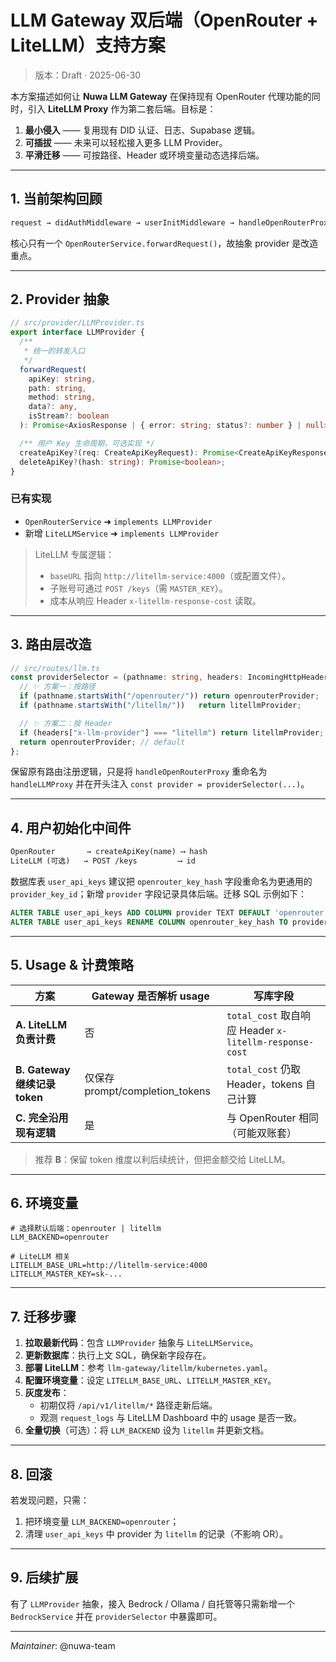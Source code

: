 # LLM Gateway 双后端（OpenRouter + LiteLLM）支持方案

> 版本：Draft · 2025-06-30

本方案描述如何让 **Nuwa LLM Gateway** 在保持现有 OpenRouter 代理功能的同时，引入 **LiteLLM Proxy** 作为第二套后端。目标是：

1. **最小侵入** —— 复用现有 DID 认证、日志、Supabase 逻辑。
2. **可插拔** —— 未来可以轻松接入更多 LLM Provider。
3. **平滑迁移** —— 可按路径、Header 或环境变量动态选择后端。

---

## 1. 当前架构回顾

```txt
request → didAuthMiddleware → userInitMiddleware → handleOpenRouterProxy → OpenRouterService → OpenRouter
```

核心只有一个 `OpenRouterService.forwardRequest()`，故抽象 provider 是改造重点。

---

## 2. Provider 抽象

```ts
// src/provider/LLMProvider.ts
export interface LLMProvider {
  /**
   * 统一的转发入口
   */
  forwardRequest(
    apiKey: string,
    path: string,
    method: string,
    data?: any,
    isStream?: boolean
  ): Promise<AxiosResponse | { error: string; status?: number } | null>;

  /** 用户 Key 生命周期，可选实现 */
  createApiKey?(req: CreateApiKeyRequest): Promise<CreateApiKeyResponse | null>;
  deleteApiKey?(hash: string): Promise<boolean>;
}
```

### 已有实现

* `OpenRouterService` ➜ `implements LLMProvider`
* 新增 `LiteLLMService` ➜ `implements LLMProvider`

> LiteLLM 专属逻辑：
> * `baseURL` 指向 `http://litellm-service:4000`（或配置文件）。
> * 子账号可通过 `POST /keys`（需 `MASTER_KEY`）。
> * 成本从响应 Header `x-litellm-response-cost` 读取。

---

## 3. 路由层改造

```ts
// src/routes/llm.ts
const providerSelector = (pathname: string, headers: IncomingHttpHeaders) => {
  // ✨ 方案一：按路径
  if (pathname.startsWith("/openrouter/")) return openrouterProvider;
  if (pathname.startsWith("/litellm/"))   return litellmProvider;

  // ✨ 方案二：按 Header
  if (headers["x-llm-provider"] === "litellm") return litellmProvider;
  return openrouterProvider; // default
};
```

保留原有路由注册逻辑，只是将 `handleOpenRouterProxy` 重命名为 `handleLLMProxy` 并在开头注入 `const provider = providerSelector(...)`。

---

## 4. 用户初始化中间件

```txt
OpenRouter       → createApiKey(name) ⟶ hash
LiteLLM (可选)   → POST /keys         ⟶ id
```

数据库表 `user_api_keys` 建议把 `openrouter_key_hash` 字段重命名为更通用的 `provider_key_id`；新增 `provider` 字段记录具体后端。迁移 SQL 示例如下：

```sql
ALTER TABLE user_api_keys ADD COLUMN provider TEXT DEFAULT 'openrouter';
ALTER TABLE user_api_keys RENAME COLUMN openrouter_key_hash TO provider_key_id;
```

---

## 5. Usage & 计费策略

| 方案 | Gateway 是否解析 usage | 写库字段 |
|------|-------------------------|---------|
| **A. LiteLLM 负责计费** | 否 | `total_cost` 取自响应 Header `x-litellm-response-cost` |
| **B. Gateway 继续记录 token** | 仅保存 prompt/completion_tokens | `total_cost` 仍取 Header，tokens 自己计算 |
| **C. 完全沿用现有逻辑** | 是 | 与 OpenRouter 相同（可能双账套） |

> 推荐 **B**：保留 token 维度以利后续统计，但把金额交给 LiteLLM。

---

## 6. 环境变量

```env
# 选择默认后端：openrouter | litellm
LLM_BACKEND=openrouter

# LiteLLM 相关
LITELLM_BASE_URL=http://litellm-service:4000
LITELLM_MASTER_KEY=sk-...
```

---

## 7. 迁移步骤

1. **拉取最新代码**：包含 `LLMProvider` 抽象与 `LiteLLMService`。
2. **更新数据库**：执行上文 SQL，确保新字段存在。
3. **部署 LiteLLM**：参考 `llm-gateway/litellm/kubernetes.yaml`。
4. **配置环境变量**：设定 `LITELLM_BASE_URL`、`LITELLM_MASTER_KEY`。
5. **灰度发布**：
   * 初期仅将 `/api/v1/litellm/*` 路径走新后端。
   * 观测 `request_logs` 与 LiteLLM Dashboard 中的 usage 是否一致。
6. **全量切换**（可选）：将 `LLM_BACKEND` 设为 `litellm` 并更新文档。

---

## 8. 回滚

若发现问题，只需：

1. 把环境变量 `LLM_BACKEND=openrouter`；
2. 清理 `user_api_keys` 中 provider 为 `litellm` 的记录（不影响 OR）。

---

## 9. 后续扩展

有了 `LLMProvider` 抽象，接入 Bedrock / Ollama / 自托管等只需新增一个 `BedrockService` 并在 `providerSelector` 中暴露即可。

---

*Maintainer*: @nuwa-team 